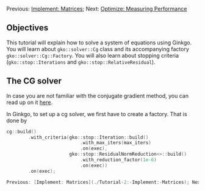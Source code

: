 Previous: [Implement: Matrices](./Tutorial-2:-Implement:-Matrices); Next: [Optimize: Measuring Performance](./Tutorial-4:-Optimize:-Measuring-Performance)

Objectives
----------

This tutorial will explain how to solve a system of equations using Ginkgo. You will learn about `gko::solver::Cg` class and its accompanying factory `gko::solver::Cg::Factory`. You will also learn about stopping criteria (`gko::stop::Iterations` and `gko::stop::RelativeResidual`).

The CG solver
-------------

In case you are not familiar with the conjugate gradient method, you can read up on it [here](https://en.wikipedia.org/wiki/Conjugate_gradient_method).

In Ginkgo, to set up a cg solver, we first have to create a factory. That is done by 

```c++
cg::build()
		.with_criteria(gko::stop::Iteration::build()
						   .with_max_iters(max_iters)
						   .on(exec),
					   gko::stop::ResidualNormReduction<>::build()
						   .with_reduction_factor(1e-6)
						   .on(exec))
		.on(exec);

Previous: [Implement: Matrices](./Tutorial-2:-Implement:-Matrices); Next: [Optimize: Measuring Performance](./Tutorial-4:-Optimize:-Measuring-Performance)
